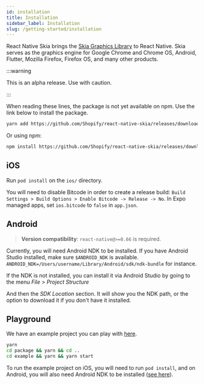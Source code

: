```yaml
---
id: installation
title: Installation
sidebar_label: Installation
slug: /getting-started/installation
---
```


React Native Skia brings the [Skia Graphics Library](https://skia.org/) to React Native.
Skia serves as the graphics engine for Google Chrome and Chrome OS, Android, Flutter, Mozilla Firefox, Firefox OS, and many other products.


:::warning

This is an alpha release.
Use with caution.

:::

When reading these lines, the package is not yet available on npm.
Use the link below to install the package.

```sh
yarn add https://github.com/Shopify/react-native-skia/releases/download/v0.1.107-alpha/shopify-react-native-skia-0.1.107.tgz
```

Or using npm:

```sh
npm install https://github.com/Shopify/react-native-skia/releases/download/v0.1.107-alpha/shopify-react-native-skia-0.1.107.tgz
```

## iOS

Run `pod install` on the `ios/` directory.

You will need to disable Bitcode in order to create a release build: `Build Settings > Build Options > Enable Bitcode -> Release -> No`. In Expo managed apps, set `ios.bitcode` to `false` in `app.json`.

## Android

> **Version compatibility**: `react-native@>=0.66` is required.

Currently, you will need Android NDK to be installed.
If you have Android Studio installed, make sure `$ANDROID_NDK` is available.
`ANDROID_NDK=/Users/username/Library/Android/sdk/ndk-bundle` for instance.

If the NDK is not installed, you can install it via Android Studio by going to the menu _File > Project Structure_

And then the _SDK Location_ section. It will show you the NDK path, or the option to download it if you don't have it installed.

## Playground

We have an example project you can play with [here](https://github.com/Shopify/react-native-skia/tree/main/example).

```sh
yarn
cd package && yarn && cd ..
cd example && yarn && yarn start
```

To run the example project on iOS, you will need to run `pod install`, and on Android, you will also need Android NDK to be installed ([see here](#android)).
